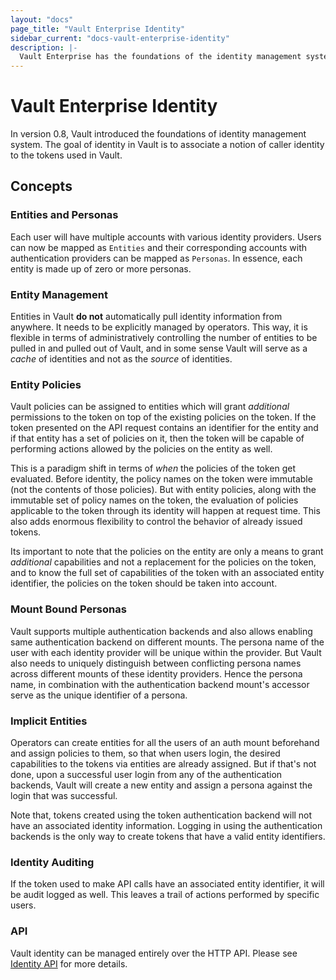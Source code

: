 ```yaml
---
layout: "docs"
page_title: "Vault Enterprise Identity"
sidebar_current: "docs-vault-enterprise-identity"
description: |-
  Vault Enterprise has the foundations of the identity management system.
---
```


# Vault Enterprise Identity

In version 0.8, Vault introduced the foundations of identity management system.
The goal of identity in Vault is to associate a notion of caller identity to
the tokens used in Vault.

## Concepts

### Entities and Personas

Each user will have multiple accounts with various identity providers. Users
can now be mapped as `Entities` and their corresponding accounts with
authentication providers can be mapped as `Personas`. In essence, each entity
is made up of zero or more personas.

### Entity Management

Entities in Vault **do not** automatically pull identity information from
anywhere. It needs to be explicitly managed by operators. This way, it is
flexible in terms of administratively controlling the number of entities to be
pulled in and pulled out of Vault, and in some sense Vault will serve as a
_cache_ of identities and not as the _source_ of identities.

### Entity Policies

Vault policies can be assigned to entities which will grant _additional_
permissions to the token on top of the existing policies on the token. If the
token presented on the API request contains an identifier for the entity and if
that entity has a set of policies on it, then the token will be capable of
performing actions allowed by the policies on the entity as well.

This is a paradigm shift in terms of _when_ the policies of the token get
evaluated. Before identity, the policy names on the token were immutable (not
the contents of those policies). But with entity policies, along with the
immutable set of policy names on the token, the evaluation of policies
applicable to the token through its identity will happen at request time. This
also adds enormous flexibility to control the behavior of already issued
tokens.

Its important to note that the policies on the entity are only a means to grant
_additional_ capabilities and not a replacement for the policies on the token,
and to know the full set of capabilities of the token with an associated entity
identifier, the policies on the token should be taken into account.

### Mount Bound Personas

Vault supports multiple authentication backends and also allows enabling same
authentication backend on different mounts. The persona name of the user with
each identity provider will be unique within the provider. But Vault also needs
to uniquely distinguish between conflicting persona names across different
mounts of these identity providers. Hence the persona name, in combination with
the authentication backend mount's accessor serve as the unique identifier of a
persona.

### Implicit Entities

Operators can create entities for all the users of an auth mount
beforehand and assign policies to them, so that when users login, the desired
capabilities to the tokens via entities are already assigned. But if that's not
done, upon a successful user login from any of the authentication backends,
Vault will create a new entity and assign a persona against the login that was
successful.

Note that, tokens created using the token authentication backend will not have
an associated identity information. Logging in using the authentication
backends is the only way to create tokens that have a valid entity identifiers.

### Identity Auditing

If the token used to make API calls have an associated entity identifier, it will
be audit logged as well. This leaves a trail of actions performed by specific
users.

### API

Vault identity can be managed entirely over the HTTP API. Please see [Identity
API](/api/secret/identity/index.html) for more details.
